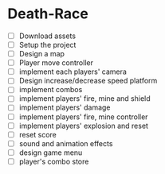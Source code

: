 # Death-Race

- [ ] Download assets
- [ ] Setup the project
- [ ] Design a map
- [ ] Player move controller
- [ ] implement each players' camera
- [ ] Design increase/decrease speed platform
- [ ] implement combos
- [ ] implement players' fire, mine and shield
- [ ] implement players' damage
- [ ] implement players' fire, mine controller
- [ ] implement players' explosion and reset
- [ ] reset score
- [ ] sound and animation effects
- [ ] design game menu
- [ ] player's combo store
